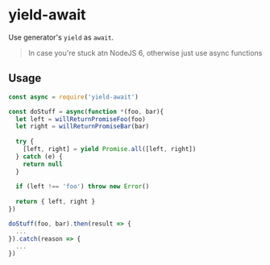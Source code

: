 # yield-await
Use generator's `yield` as `await`.
> In case you're stuck atn NodeJS 6, otherwise just use async functions

## Usage
```js
const async = require('yield-await')

const doStuff = async(function *(foo, bar){
  let left = willReturnPromiseFoo(foo)
  let right = willReturnPromiseBar(bar)
  
  try {
    [left, right] = yield Promise.all([left, right])
  } catch (e) {
    return null
  }
  
  if (left !== 'foo') throw new Error()
  
  return { left, right }
})

doStuff(foo, bar).then(result => {
  ...
}).catch(reason => {
  ...
})
```
